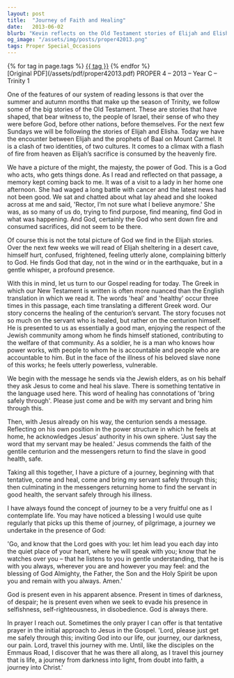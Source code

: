 ```yaml
---
layout: post
title:  "Journey of Faith and Healing"
date:   2013-06-02
blurb: "Kevin reflects on the Old Testament stories of Elijah and Elisha, emphasizing God's presence in both grand and subtle ways. He draws parallels between these stories and the healing of the centurion's servant in the Gospel, highlighting the theme of journeying through life's challenges with faith. The sermon reassures us that God is present in our struggles, even when we feel alone, and encourages us to invite God into our journey."
og_image: "/assets/img/posts/proper42013.png"
tags: Proper Special_Occasions
---    
```

<div class="tag-pills">
    {% for tag in page.tags %}
    <a href="{{ site.baseurl }}/tag/{{ tag | slugify }}" class="tag-pill">{{ tag }}</a>
    {% endfor %}
</div>
[Original PDF](/assets/pdf/proper42013.pdf)
PROPER 4 – 2013 – Year C – Trinity 1

One of the features of our system of reading lessons is that over the summer and autumn months that make up the season of Trinity, we follow some of the big stories of the Old Testament. These are stories that have shaped, that bear witness to, the people of Israel, their sense of who they were before God, before other nations, before themselves. For the next few Sundays we will be following the stories of Elijah and Elisha. Today we have the encounter between Elijah and the prophets of Baal on Mount Carmel. It is a clash of two identities, of two cultures. It comes to a climax with a flash of fire from heaven as Elijah’s sacrifice is consumed by the heavenly fire.

We have a picture of the might, the majesty, the power of God. This is a God who acts, who gets things done. As I read and reflected on that passage, a memory kept coming back to me. It was of a visit to a lady in her home one afternoon. She had waged a long battle with cancer and the latest news had not been good. We sat and chatted about what lay ahead and she looked across at me and said, 'Rector, I’m not sure what I believe anymore.' She was, as so many of us do, trying to find purpose, find meaning, find God in what was happening. And God, certainly the God who sent down fire and consumed sacrifices, did not seem to be there.

Of course this is not the total picture of God we find in the Elijah stories. Over the next few weeks we will read of Elijah sheltering in a desert cave, himself hurt, confused, frightened, feeling utterly alone, complaining bitterly to God. He finds God that day, not in the wind or in the earthquake, but in a gentle whisper, a profound presence.

With this in mind, let us turn to our Gospel reading for today. The Greek in which our New Testament is written is often more nuanced than the English translation in which we read it. The words 'heal' and 'healthy' occur three times in this passage, each time translating a different Greek word. Our story concerns the healing of the centurion’s servant. The story focuses not so much on the servant who is healed, but rather on the centurion himself. He is presented to us as essentially a good man, enjoying the respect of the Jewish community among whom he finds himself stationed, contributing to the welfare of that community. As a soldier, he is a man who knows how power works, with people to whom he is accountable and people who are accountable to him. But in the face of the illness of his beloved slave none of this works; he feels utterly powerless, vulnerable.

We begin with the message he sends via the Jewish elders, as on his behalf they ask Jesus to come and heal his slave. There is something tentative in the language used here. This word of healing has connotations of 'bring safely through'. Please just come and be with my servant and bring him through this.

Then, with Jesus already on his way, the centurion sends a message. Reflecting on his own position in the power structure in which he feels at home, he acknowledges Jesus’ authority in his own sphere. 'Just say the word that my servant may be healed.' Jesus commends the faith of the gentile centurion and the messengers return to find the slave in good health, safe.

Taking all this together, I have a picture of a journey, beginning with that tentative, come and heal, come and bring my servant safely through this; then culminating in the messengers returning home to find the servant in good health, the servant safely through his illness.

I have always found the concept of journey to be a very fruitful one as I contemplate life. You may have noticed a blessing I would use quite regularly that picks up this theme of journey, of pilgrimage, a journey we undertake in the presence of God:

'Go, and know that the Lord goes with you:
let him lead you each day into the quiet place
of your heart, where he will speak with you;
know that he watches over you –
that he listens to you in gentle understanding,
that he is with you always,
wherever you are and however you may feel:
and the blessing of God Almighty,
the Father, the Son and the Holy Spirit
be upon you and remain with you always.
Amen.'

God is present even in his apparent absence. Present in times of darkness, of despair; he is present even when we seek to evade his presence in selfishness, self-righteousness, in disobedience. God is always there.

In prayer I reach out. Sometimes the only prayer I can offer is that tentative prayer in the initial approach to Jesus in the Gospel. 'Lord, please just get me safely through this; inviting God into our life, our journey, our darkness, our pain. Lord, travel this journey with me. Until, like the disciples on the Emmaus Road, I discover that he was there all along, as I travel this journey that is life, a journey from darkness into light, from doubt into faith, a journey into Christ.'
